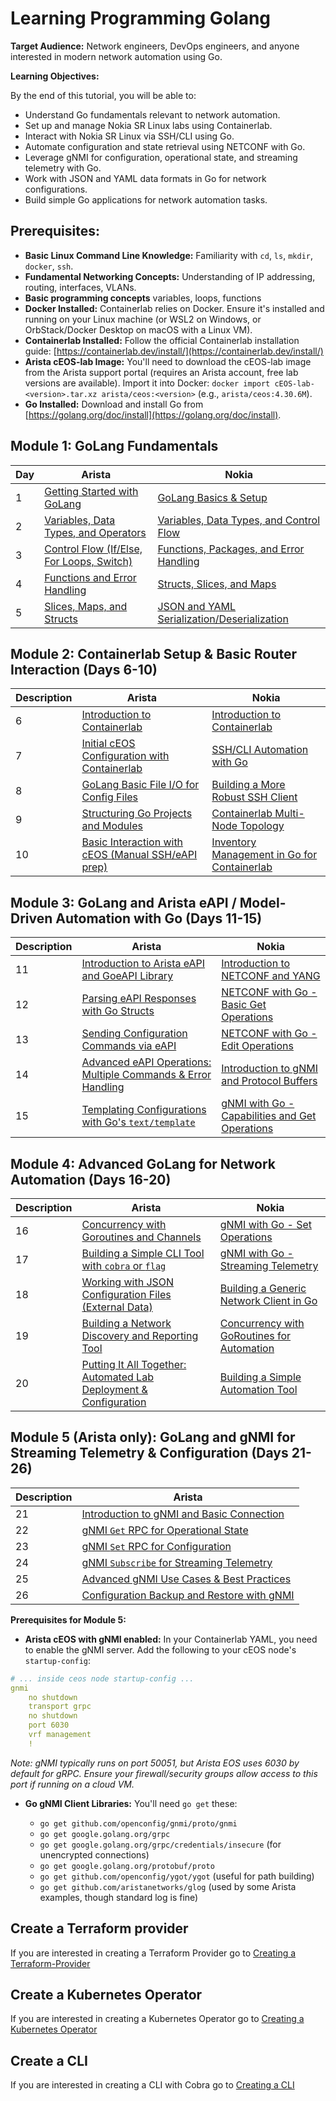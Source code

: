 # Learning Programming Golang

**Target Audience:** Network engineers, DevOps engineers, and anyone interested in modern network automation using Go.

**Learning Objectives:**

By the end of this tutorial, you will be able to:

  * Understand Go fundamentals relevant to network automation.
  * Set up and manage Nokia SR Linux labs using Containerlab.
  * Interact with Nokia SR Linux via SSH/CLI using Go.
  * Automate configuration and state retrieval using NETCONF with Go.
  * Leverage gNMI for configuration, operational state, and streaming telemetry with Go.
  * Work with JSON and YAML data formats in Go for network configurations.
  * Build simple Go applications for network automation tasks.

## **Prerequisites:**

  * **Basic Linux Command Line Knowledge:** Familiarity with `cd`, `ls`, `mkdir`, `docker`, `ssh`.
  * **Fundamental Networking Concepts:** Understanding of IP addressing, routing, interfaces, VLANs.
  * **Basic programming concepts** variables, loops, functions
  * **Docker Installed:** Containerlab relies on Docker. Ensure it's installed and running on your Linux machine (or WSL2 on Windows, or OrbStack/Docker Desktop on macOS with a Linux VM).
  * **Containerlab Installed:** Follow the official Containerlab installation guide: [https://containerlab.dev/install/](https://containerlab.dev/install/)
  * **Arista cEOS-lab Image:** You'll need to download the cEOS-lab image from the Arista support portal (requires an Arista account, free lab versions are available). Import it into Docker: `docker import cEOS-lab-<version>.tar.xz arista/ceos:<version>` (e.g., `arista/ceos:4.30.6M`).
  * **Go Installed:** Download and install Go from [https://golang.org/doc/install](https://golang.org/doc/install).


## **Module 1: GoLang Fundamentals**
| Day | Arista | Nokia |
| -------- | ------- | ------- |
| 1 | [Getting Started with GoLang](/Topics/Programming/Go/Challenges/Arista/Day-01.md) | [GoLang Basics & Setup](/Topics/Programming/Go/Challenges/Nokia/Day-01.md) |
| 2 | [Variables, Data Types, and Operators](/Topics/Programming/Go/Challenges/Arista/Day-02.md) |  [Variables, Data Types, and Control Flow](/Topics/Programming/Go/Challenges/Nokia/Day-02.md) |
| 3 | [Control Flow (If/Else, For Loops, Switch)](/Topics/Programming/Go/Challenges/Arista/Day-03.md) |  [Functions, Packages, and Error Handling](/Topics/Programming/Go/Challenges/Nokia/Day-03.md) |
| 4 | [Functions and Error Handling](/Topics/Programming/Go/Challenges/Arista/Day-04.md) |  [Structs, Slices, and Maps](/Topics/Programming/Go/Challenges/Nokia/Day-04.md) |
| 5 | [Slices, Maps, and Structs](/Topics/Programming/Go/Challenges/Arista/Day-05.md) |  [JSON and YAML Serialization/Deserialization](/Topics/Programming/Go/Challenges/Nokia/Day-05.md) |

## **Module 2: Containerlab Setup & Basic Router Interaction (Days 6-10)**
| Description | Arista | Nokia |
| -------- | ------- | ------- |
| 6 | [Introduction to Containerlab](/Topics/Programming/Go/Challenges/Arista/Day-06.md) |  [Introduction to Containerlab](/Topics/Programming/Go/Challenges/Nokia/Day-06.md) |
| 7 | [Initial cEOS Configuration with Containerlab](/Topics/Programming/Go/Challenges/Arista/Day-07.md) |  [SSH/CLI Automation with Go](/Topics/Programming/Go/Challenges/Nokia/Day-07.md) |
| 8 | [GoLang Basic File I/O for Config Files](/Topics/Programming/Go/Challenges/Arista/Day-08.md) |  [Building a More Robust SSH Client](/Topics/Programming/Go/Challenges/Nokia/Day-08.md) |
| 9 | [Structuring Go Projects and Modules](/Topics/Programming/Go/Challenges/Arista/Day-09.md) |  [Containerlab Multi-Node Topology](/Topics/Programming/Go/Challenges/Nokia/Day-09.md) |
| 10 | [Basic Interaction with cEOS (Manual SSH/eAPI prep)](/Topics/Programming/Go/Challenges/Arista/Day-10.md) |  [ Inventory Management in Go for Containerlab](/Topics/Programming/Go/Challenges/Nokia/Day-10.md) |

## **Module 3: GoLang and Arista eAPI / Model-Driven Automation with Go (Days 11-15)**

| Description | Arista | Nokia |
| -------- | ------- | ------- |
| 11 | [Introduction to Arista eAPI and GoeAPI Library](/Topics/Programming/Go/Challenges/Arista/Day-11.md) |  [Introduction to NETCONF and YANG](/Topics/Programming/Go/Challenges/Nokia/Day-11.md) |
| 12 | [Parsing eAPI Responses with Go Structs](/Topics/Programming/Go/Challenges/Arista/Day-12.md) |  [NETCONF with Go - Basic Get Operations](/Topics/Programming/Go/Challenges/Nokia/Day-12.md) |
| 13 | [Sending Configuration Commands via eAPI](/Topics/Programming/Go/Challenges/Arista/Day-13.md) |  [NETCONF with Go - Edit Operations](/Topics/Programming/Go/Challenges/Nokia/Day-13.md) |
| 14 | [Advanced eAPI Operations: Multiple Commands & Error Handling ](/Topics/Programming/Go/Challenges/Arista/Day-14.md) |  [Introduction to gNMI and Protocol Buffers](/Topics/Programming/Go/Challenges/Nokia/Day-14.md) |
| 15 | [Templating Configurations with Go's `text/template`](/Topics/Programming/Go/Challenges/Arista/Day-15.md) |  [gNMI with Go - Capabilities and Get Operations](/Topics/Programming/Go/Challenges/Nokia/Day-15.md) |

## **Module 4: Advanced GoLang for Network Automation (Days 16-20)**

| Description | Arista | Nokia |
| -------- | ------- | ------- |
| 16 | [Concurrency with Goroutines and Channels](/Topics/Programming/Go/Challenges/Arista/Day-16.md) |  [gNMI with Go - Set Operations](/Topics/Programming/Go/Challenges/Nokia/Day-16.md) |
| 17 | [Building a Simple CLI Tool with `cobra` or `flag`](/Topics/Programming/Go/Challenges/Arista/Day-17.md) |  [gNMI with Go - Streaming Telemetry](/Topics/Programming/Go/Challenges/Nokia/Day-17.md) |
| 18 | [Working with JSON Configuration Files (External Data)](/Topics/Programming/Go/Challenges/Arista/Day-18.md) |  [Building a Generic Network Client in Go](/Topics/Programming/Go/Challenges/Nokia/Day-18.md) |
| 19 | [Building a Network Discovery and Reporting Tool](/Topics/Programming/Go/Challenges/Arista/Day-19.md) |  [Concurrency with GoRoutines for Automation](/Topics/Programming/Go/Challenges/Nokia/Day-19.md) |
| 20 | [Putting It All Together: Automated Lab Deployment & Configuration](/Topics/Programming/Go/Challenges/Arista/Day-20.md) |  [Building a Simple Automation Tool](/Topics/Programming/Go/Challenges/Nokia/Day-20.md) |

## **Module 5 (Arista only): GoLang and gNMI for Streaming Telemetry & Configuration (Days 21-26)**
| Description | Arista | 
| -------- | ------- | 
| 21 | [Introduction to gNMI and Basic Connection](/Topics/Programming/Go/Challenges/Arista/Day-21.md) |  
| 22 | [gNMI `Get` RPC for Operational State](/Topics/Programming/Go/Challenges/Arista/Day-22.md) | 
| 23 | [gNMI `Set` RPC for Configuration](/Topics/Programming/Go/Challenges/Arista/Day-23.md) | 
| 24 | [gNMI `Subscribe` for Streaming Telemetry](/Topics/Programming/Go/Challenges/Arista/Day-24.md) | 
| 25 | [Advanced gNMI Use Cases & Best Practices](/Topics/Programming/Go/Challenges/Arista/Day-25.md) | 
| 26 | [Configuration Backup and Restore with gNMI](/Topics/Programming/Go/Challenges/Arista/Day-26.md) | 

**Prerequisites for Module 5:**

* **Arista cEOS with gNMI enabled:** In your Containerlab YAML, you need to enable the gNMI server. Add the following to your cEOS node's `startup-config`:

```yaml
# ... inside ceos node startup-config ...
gnmi
    no shutdown
    transport grpc
    no shutdown
    port 6030
    vrf management
    !
```

*Note: gNMI typically runs on port 50051, but Arista EOS uses 6030 by default for gRPC. Ensure your firewall/security groups allow access to this port if running on a cloud VM.*

* **Go gNMI Client Libraries:** You'll need `go get` these:

    * `go get github.com/openconfig/gnmi/proto/gnmi`
    * `go get google.golang.org/grpc`
    * `go get google.golang.org/grpc/credentials/insecure` (for unencrypted connections)
    * `go get google.golang.org/protobuf/proto`
    * `go get github.com/openconfig/ygot/ygot` (useful for path building)
    * `go get github.com/aristanetworks/glog` (used by some Arista examples, though standard log is fine)

## Create a Terraform provider
If you are interested in creating a Terraform Provider go to [Creating a Terraform-Provider](/Topics/Programming/Go/Challenges/Terraform/readme.md)

## Create a Kubernetes Operator
If you are interested in creating a Kubernetes Operator go to [Creating a Kubernetes Operator](/Topics/Programming/Go/Challenges/Kubernetes-Operator/readme.md)

## Create a CLI
If you are interested in creating a CLI with Cobra go to [Creating a CLI](/Topics/Programming/Go/Challenges/CLI/readme.md)